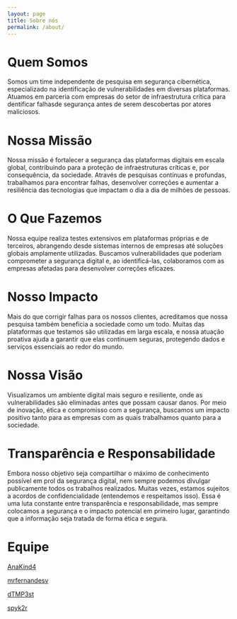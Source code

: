 ```yaml
---
layout: page
title: Sobre nós
permalink: /about/
---
```


# Quem Somos
Somos um time independente de pesquisa em segurança cibernética, especializado na identificação de vulnerabilidades em diversas plataformas. Atuamos em parceria com empresas do setor de infraestrutura crítica para dentificar falhasde segurança antes de serem descobertas por atores maliciosos.

# Nossa Missão
Nossa missão é fortalecer a segurança das plataformas digitais em escala global, contribuindo para a proteção de infraestruturas críticas e, por consequência, da sociedade. Através de pesquisas contínuas e profundas, trabalhamos para encontrar falhas, desenvolver correções e aumentar a resiliência das tecnologias que impactam o dia a dia de milhões de pessoas.

# O Que Fazemos
Nossa equipe realiza testes extensivos em plataformas próprias e de terceiros, abrangendo desde sistemas internos de empresas até soluções globais amplamente utilizadas. Buscamos vulnerabilidades que poderiam comprometer a segurança digital e, ao identificá-las, colaboramos com as empresas afetadas para desenvolver correções eficazes.

# Nosso Impacto
Mais do que corrigir falhas para os nossos clientes, acreditamos que nossa pesquisa também beneficia a sociedade como um todo. Muitas das plataformas que testamos são utilizadas em larga escala, e nossa atuação proativa ajuda a garantir que elas continuem seguras, protegendo dados e serviços essenciais ao redor do mundo.

# Nossa Visão
Visualizamos um ambiente digital mais seguro e resiliente, onde as vulnerabilidades são eliminadas antes que possam causar danos. Por meio de inovação, ética e compromisso com a segurança, buscamos um impacto positivo tanto para as empresas com as quais trabalhamos quanto para a sociedade.

# Transparência e Responsabilidade
Embora nosso objetivo seja compartilhar o máximo de conhecimento possível em prol da segurança digital, nem sempre podemos divulgar publicamente todos os trabalhos realizados. Muitas vezes, estamos sujeitos a acordos de confidencialidade (entendemos e respeitamos isso). Essa é uma luta constante entre transparência e responsabilidade, mas sempre colocamos a segurança e o impacto potencial em primeiro lugar, garantindo que a informação seja tratada de forma ética e segura.

# Equipe

[AnaKind4](https://github.com/AnaKind4)

[mrfernandesv](https://github.com/mrfernandesv)

[dTMP3st](https://github.com/dTMP3st)

[spyk2r](https://github.com/wesleyleite)
